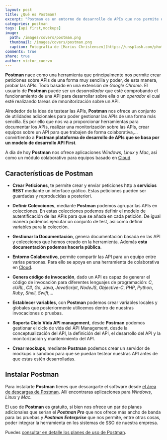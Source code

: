 ```yaml
---
layout: post
title: ¿Qué es Postman?
excerpt: "Postman es un entorno de desarrollo de APIs que nos permite diseñar, probar y monitorizar servicios REST"
categories: postman
tags: [api first,mockups]
image:
  path: /images/covers/postman.png
  thumbnail: /images/covers/postman.png
  caption: Fotografía de [Marius Christensen](https://unsplash.com/photos/UXfi8LyqGDk)  
comments: true
share: true
author: victor_cuervo
---
```


**Postman** nace como una herramienta que principalmente nos permite crear peticiones sobre APIs de una forma muy sencilla y poder, de esta manera, probar las APIs. Todo basado en una extensión de *Google Chrome*. El usuario de **Postman** puede ser un *desarrollador* que esté comprobando el funcionamiento de una API para desarrollar sobre ella o un *operador* el cual esté realizando tareas de mnonitorización sobre un API.

Alrededor de la idea de testear las APIs, **Postman** nos ofrece un conjunto de utilidades adicionales para poder gestionar las APIs de una forma más sencilla. Es por ello que nos va a proporcionar herramientas para documentar los APIs, realizar una monitorización sobre las APIs, crear equipos sobre un API para que trabajen de forma colaborativa,... convirtiendo a **Postman plataforma de desarrollo de APIs que se basa por un modelo de desarrollo API First**.

A día de hoy **Postman** nos ofrece aplicaciones *Windows*, *Linux* y *Mac*, así como un módulo colaborativo para equipos basado en [Cloud][Cloud]

## Características de Postman

* **Crear Peticiones**, te permite crear y enviar peticiones http a **servicios REST** mediante un interface gráfico. Estas peticiones pueden ser guardadas y reproducidas a posteriori.

* **Definir Colecciones**, mediante **Postman** podemos agrupar las APIs en colecciones. En estas colecciones podemos definir el modelo de autentificación de las APIs para que se añada en cada petición. De igual manera podemos ejecutar un conjunto de test, así como definir variables para la colección.

* **Gestionar la Documentación**, genera documentación basada en las API y colecciones que hemos creado en la herramienta. Además **esta documentación podemos hacerla pública**.

* **Entorno Colaborativo**, permite compartir las API para un equipo entre varias personas. Para ello se apoya en una herramienta de colaborativa en [Cloud][Cloud].

* **Genera código de invocación**, dado un API es capaz de generar el código de invocación para diferentes lenguajes de programación: *C*, *cURL*, *C#*, *Go*, *Java*, *JavaScript*, *NodeJS*, *Objective-C*, *PHP*, *Python*, *Ruby*, *Shell*, *Swift*,...

* **Establecer variables**, con **Postman** podemos crear variables locales y globales que posteriormente utilicemos dentro de nuestras invocaciones o pruebas.

* **Soporta Ciclo Vida API management**, desde **Postman** podemos gestionar el ciclo de vida del API Management, desde la conceptualización del API, la definición del API, el desarrollo del API y la monitorización y mantenimiento del API.

* **Crear mockups**, mediante **Postman** podemos crear un servidor de mockups o sandbox para que se puedan testear nuestras API antes de que estas estén desarrolladas.

## Instalar Postman
Para instalarte **Postman** tienes que descargarte el software desde [el área de descargas de Postman][PostmanDownload]. Allí encontraras aplicaciones para *Windows*, *Linux* y *Mac*.

El uso de **Postman** es gratuito, si bien nos ofrece un par de planes adicionales que serían el ***Postman Pro*** que nos ofrece más ancho de banda para las pruebas y ***Postman Enterprise*** que nos permite, entre otras cosas, poder integrar la herramienta en los sistemas de SSO de nuestra empresa.

Puedes [consultar en detalle los planes de uso de Postman][PlanesPostman].


[Cloud]: {{site.url}}/cloud/
[PostmanDownload]:https://www.getpostman.com/downloads/
[PlanesPostman]: https://www.getpostman.com/pricing
